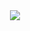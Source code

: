 <div align="center">
  <span><img src="https://img.shields.io/badge/a world built on fantasy-gray?style=for-the-badge"></span>
<!--   <span><img src="https://img.shields.io/badge/I'm-green?style=for-the-badge"></span>
  <span><img src="https://img.shields.io/badge/a-gray?style=for-the-badge"></span>
  <span><img src="https://img.shields.io/badge/fullstack-orange?style=for-the-badge"></span>
  <span><img src="https://img.shields.io/badge/web-blue?style=for-the-badge"></span>
  <span><img src="https://img.shields.io/badge/developer-purple?style=for-the-badge"></span>
   -->
</div>


<!-- <picture>
  <source media="(prefers-color-scheme: dark)" srcset="https://user-images.githubusercontent.com/25423296/163456776-7f95b81a-f1ed-45f7-b7ab-8fa810d529fa.png">
  <source media="(prefers-color-scheme: light)" srcset="https://user-images.githubusercontent.com/25423296/163456779-a8556205-d0a5-45e2-ac17-42d089e3c3f8.png">
  <img alt="Shows an illustrated sun in light mode and a moon with stars in dark mode." src="https://user-images.githubusercontent.com/25423296/163456779-a8556205-d0a5-45e2-ac17-42d089e3c3f8.png">
</picture> -->
<!-- 
https://github.com/abhisheknaiidu/awesome-github-profile-readme -->
